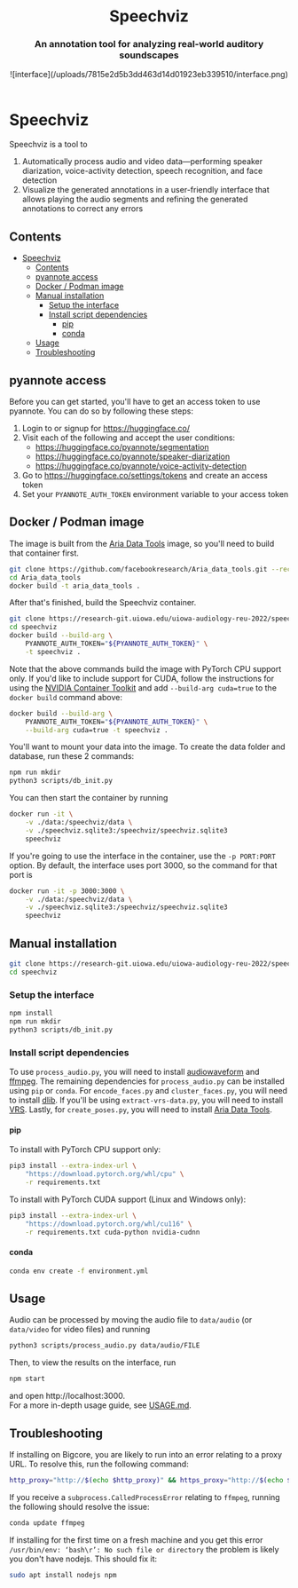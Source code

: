 <div align="center">
    <center>
        <h1>
            Speechviz
        </h1>
        <h3>
            An annotation tool for analyzing real-world auditory soundscapes
        </h3>
        ![interface](/uploads/7815e2d5b3dd463d14d01923eb339510/interface.png)
    </center>
</div>

<br>

# Speechviz

Speechviz is a tool to

1. Automatically process audio and video data—performing speaker diarization,
   voice-activity detection, speech recognition, and face detection
2. Visualize the generated annotations in a user-friendly interface that allows
   playing the audio segments and refining the generated annotations to correct
   any errors

## Contents

- [Speechviz](#speechviz)
  - [Contents](#contents)
  - [pyannote access](#pyannote-access)
  - [Docker / Podman image](#docker--podman-image)
  - [Manual installation](#manual-installation)
    - [Setup the interface](#setup-the-interface)
    - [Install script dependencies](#install-script-dependencies)
      - [pip](#pip)
      - [conda](#conda)
  - [Usage](#usage)
  - [Troubleshooting](#troubleshooting)

## pyannote access

Before you can get started, you'll have to get an access token
to use pyannote. You can do so by following these steps:

1. Login to or signup for https://huggingface.co/
2. Visit each of the following and accept the user conditions:
   - https://huggingface.co/pyannote/segmentation
   - https://huggingface.co/pyannote/speaker-diarization
   - https://huggingface.co/pyannote/voice-activity-detection
3. Go to https://huggingface.co/settings/tokens and create an access token
4. Set your `PYANNOTE_AUTH_TOKEN` environment variable to your access token

## Docker / Podman image

The image is built from the
[Aria Data Tools](https://github.com/facebookresearch/Aria_data_tools/)
image, so you'll need to build that container first.

```bash
git clone https://github.com/facebookresearch/Aria_data_tools.git --recursive
cd Aria_data_tools
docker build -t aria_data_tools .
```

After that's finished, build the Speechviz container.

```bash
git clone https://research-git.uiowa.edu/uiowa-audiology-reu-2022/speechviz.git
cd speechviz
docker build --build-arg \
    PYANNOTE_AUTH_TOKEN="${PYANNOTE_AUTH_TOKEN}" \
    -t speechviz .
```

Note that the above commands build the image with PyTorch CPU support only.
If you'd like to include support for CUDA, follow the instructions for using the
[NVIDIA Container Toolkit](https://docs.nvidia.com/datacenter/cloud-native/container-toolkit/overview.html)
and add `--build-arg cuda=true` to the `docker build` command above:

```bash
docker build --build-arg \
    PYANNOTE_AUTH_TOKEN="${PYANNOTE_AUTH_TOKEN}" \
    --build-arg cuda=true -t speechviz .
```

You'll want to mount your data into the image. To create the data folder and
database, run these 2 commands:

```bash
npm run mkdir
python3 scripts/db_init.py
```

You can then start the container by running

```bash
docker run -it \
    -v ./data:/speechviz/data \
    -v ./speechviz.sqlite3:/speechviz/speechviz.sqlite3
    speechviz
```

If you're going to use the interface in the container, use the `-p PORT:PORT` option.
By default, the interface uses port 3000, so the command for that port is

```bash
docker run -it -p 3000:3000 \
    -v ./data:/speechviz/data \
    -v ./speechviz.sqlite3:/speechviz/speechviz.sqlite3
    speechviz
```

## Manual installation

```bash
git clone https://research-git.uiowa.edu/uiowa-audiology-reu-2022/speechviz.git
cd speechviz
```

### Setup the interface

```bash
npm install
npm run mkdir
python3 scripts/db_init.py
```

### Install script dependencies

To use `process_audio.py`, you will need to install
[audiowaveform](https://github.com/bbc/audiowaveform)
and [ffmpeg](https://ffmpeg.org/). The remaining dependencies for `process_audio.py`
can be installed using `pip` or `conda`.
For `encode_faces.py` and `cluster_faces.py`, you will need to install
[dlib](USAGE.md#face-detection-and-clustering).
If you'll be using `extract-vrs-data.py`, you will need to install
[VRS](https://github.com/facebookresearch/vrs).
Lastly, for `create_poses.py`, you will need to install
[Aria Data Tools](https://github.com/facebookresearch/Aria_data_tools/).

#### pip

To install with PyTorch CPU support only:

```bash
pip3 install --extra-index-url \
    "https://download.pytorch.org/whl/cpu" \
    -r requirements.txt
```

To install with PyTorch CUDA support (Linux and Windows only):

```bash
pip3 install --extra-index-url \
    "https://download.pytorch.org/whl/cu116" \
    -r requirements.txt cuda-python nvidia-cudnn
```

#### conda

```bash
conda env create -f environment.yml
```

## Usage

Audio can be processed by moving the audio file to `data/audio`
(or `data/video` for video files) and running

```bash
python3 scripts/process_audio.py data/audio/FILE
```

Then, to view the results on the interface, run

```bash
npm start
```

and open http://localhost:3000.  
For a more in-depth usage guide, see [USAGE.md](USAGE.md).

## Troubleshooting

[comment]: # "ERROR: Could not install packages due to an OSError: Proxy URL had no scheme, should start with http:// or https://"

If installing on Bigcore, you are likely to run into an error relating to a proxy URL.
To resolve this, run the following command:

```bash
http_proxy="http://$(echo $http_proxy)" && https_proxy="http://$(echo $https_proxy)"
```

[comment]: # "subprocess.CalledProcessError: Command '['ffmpeg', ... 'output_file_here']' returned non-zero exit status 127."

If you receive a `subprocess.CalledProcessError` relating to `ffmpeg`, running the
following should resolve the issue:

```bash
conda update ffmpeg
```

If installing for the first time on a fresh machine and you get this error `/usr/bin/env: ‘bash\r’: No such file or directory` the problem is likely you don't have nodejs. This should fix it:

```bash
sudo apt install nodejs npm
```
